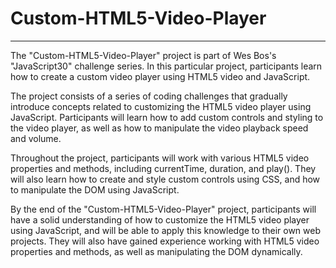 ﻿# Custom-HTML5-Video-Player
 
 ---
 
The "Custom-HTML5-Video-Player" project is part of Wes Bos's "JavaScript30" challenge series. In this particular project, participants learn how to create a custom video player using HTML5 video and JavaScript.

The project consists of a series of coding challenges that gradually introduce concepts related to customizing the HTML5 video player using JavaScript. Participants will learn how to add custom controls and styling to the video player, as well as how to manipulate the video playback speed and volume.

Throughout the project, participants will work with various HTML5 video properties and methods, including currentTime, duration, and play(). They will also learn how to create and style custom controls using CSS, and how to manipulate the DOM using JavaScript.

By the end of the "Custom-HTML5-Video-Player" project, participants will have a solid understanding of how to customize the HTML5 video player using JavaScript, and will be able to apply this knowledge to their own web projects. They will also have gained experience working with HTML5 video properties and methods, as well as manipulating the DOM dynamically.
